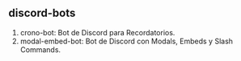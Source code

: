 ## discord-bots

1. crono-bot: Bot de Discord para Recordatorios.
2. modal-embed-bot: Bot de Discord con Modals, Embeds y Slash Commands.